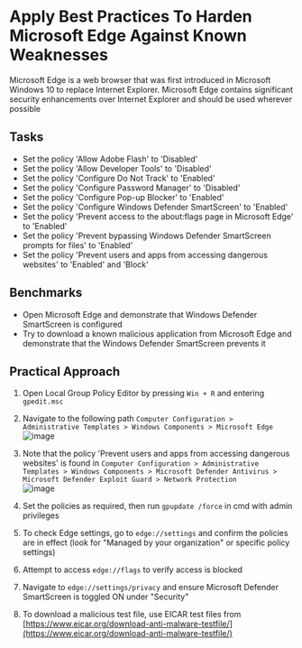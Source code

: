 # Apply Best Practices To Harden Microsoft Edge Against Known Weaknesses
Microsoft Edge is a web browser that was first introduced in Microsoft Windows 10 to replace Internet Explorer. Microsoft Edge contains significant security enhancements over Internet Explorer and should be used wherever possible


## Tasks
- Set the policy 'Allow Adobe Flash' to 'Disabled'
- Set the policy 'Allow Developer Tools' to 'Disabled'
- Set the policy 'Configure Do Not Track' to 'Enabled'
- Set the policy 'Configure Password Manager' to 'Disabled'
- Set the policy 'Configure Pop-up Blocker' to 'Enabled'
- Set the policy 'Configure Windows Defender SmartScreen' to 'Enabled'
- Set the policy 'Prevent access to the about:flags page in Microsoft Edge' to 'Enabled'
- Set the policy 'Prevent bypassing Windows Defender SmartScreen prompts for files' to 'Enabled'
- Set the policy 'Prevent users and apps from accessing dangerous websites' to 'Enabled' and 'Block'


## Benchmarks
- Open Microsoft Edge and demonstrate that Windows Defender SmartScreen is configured
- Try to download a known malicious application from Microsoft Edge and demonstrate that the Windows Defender SmartScreen prevents it


## Practical Approach
1. Open Local Group Policy Editor by pressing `Win + R` and entering `gpedit.msc`
2. Navigate to the following path `Computer Configuration > Administrative Templates > Windows Components > Microsoft Edge` <br/>
   ![image](https://github.com/user-attachments/assets/caceefd1-6e47-46d2-bac7-2f20e631f0cd)

3. Note that the policy 'Prevent users and apps from accessing dangerous websites' is found in `Computer Configuration > Administrative Templates > Windows Components > Microsoft Defender Antivirus > Microsoft Defender Exploit Guard > Network Protection` <br/>
   ![image](https://github.com/user-attachments/assets/e29a9411-5f08-4a88-8e0f-a6542d535381)

4. Set the policies as required, then run `gpupdate /force` in cmd with admin privileges
5. To check Edge settings, go to `edge://settings` and confirm the policies are in effect (look for "Managed by your organization" or specific policy settings)
6. Attempt to access `edge://flags` to verify access is blocked
7. Navigate to `edge://settings/privacy` and ensure Microsoft Defender SmartScreen is toggled ON under "Security"
8. To download a malicious test file, use EICAR test files from [https://www.eicar.org/download-anti-malware-testfile/](https://www.eicar.org/download-anti-malware-testfile/)
